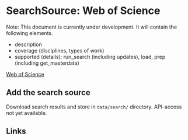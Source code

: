 # SearchSource: Web of Science

Note: This document is currently under development. It will contain the following elements.

- description
- coverage (disciplines, types of work)
- supported (details): run_search (including updates), load,  prep (including get_masterdata)

[Web of Science](https://www.webofknowledge.com)

## Add the search source

Download search results and store in `data/search/` directory. API-access not yet available.

## Links
